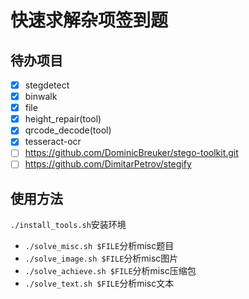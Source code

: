 # 快速求解杂项签到题

## 待办项目

- [x] stegdetect
- [x] binwalk
- [x] file
- [x] height_repair(tool)
- [x] qrcode_decode(tool)
- [x] tesseract-ocr
- [ ] https://github.com/DominicBreuker/stego-toolkit.git
- [ ] https://github.com/DimitarPetrov/stegify

## 使用方法

`./install_tools.sh`安装环境

* `./solve_misc.sh $FILE`分析misc题目
* `./solve_image.sh $FILE`分析misc图片
* `./solve_achieve.sh $FILE`分析misc压缩包
* `./solve_text.sh $FILE`分析misc文本
